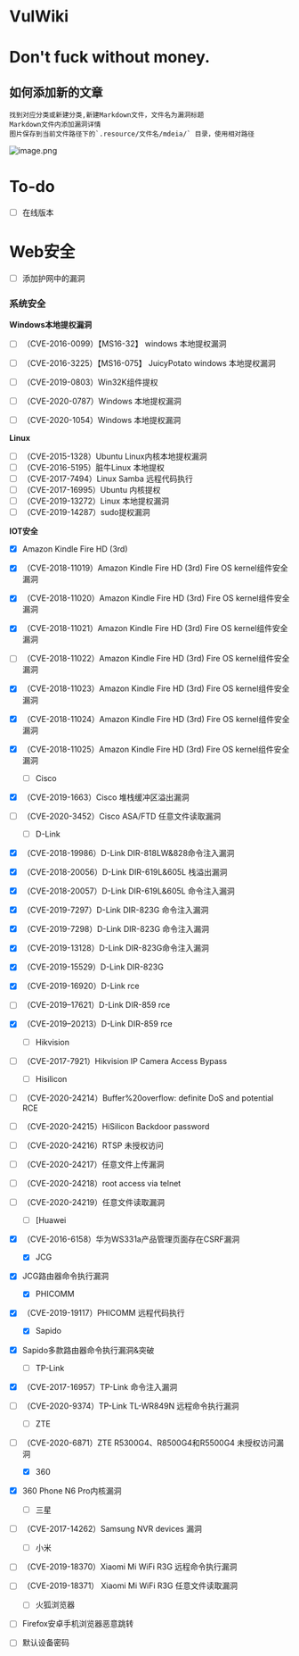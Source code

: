 # VulWiki



# Don't fuck without money.

## 如何添加新的文章

```
找到对应分类或新建分类,新建Markdown文件，文件名为漏洞标题
Markdown文件内添加漏洞详情 
图片保存到当前文件路径下的`.resource/文件名/mdeia/` 目录，使用相对路径
```

![image.png](https://i.loli.net/2020/10/13/KXZP21HS5fhzFsM.png)



# To-do

- [ ] 在线版本 

# Web安全

- [ ] 添加护网中的漏洞

### 系统安全

**Windows本地提权漏洞**

- [ ] （CVE-2016-0099）【MS16-32】 windows 本地提权漏洞
- [ ] （CVE-2016-3225）【MS16-075】 JuicyPotato windows 本地提权漏洞
- [ ] （CVE-2019-0803）Win32K组件提权
- [ ] （CVE-2020-0787）Windows 本地提权漏洞
- [ ] （CVE-2020-1054）Windows 本地提权漏洞



**Linux**

- [ ] （CVE-2015-1328）Ubuntu Linux内核本地提权漏洞
- [ ] （CVE-2016-5195）脏牛Linux 本地提权
- [ ] （CVE-2017-7494）Linux Samba 远程代码执行
- [ ] （CVE-2017-16995）Ubuntu 内核提权
- [ ] （CVE-2019-13272）Linux 本地提权漏洞
- [ ] （CVE-2019-14287）sudo提权漏洞

**IOT安全**

- [x]   Amazon Kindle Fire HD (3rd)
- [x] （CVE-2018-11019）Amazon Kindle Fire HD (3rd) Fire OS kernel组件安全漏洞

- [x] （CVE-2018-11020）Amazon Kindle Fire HD (3rd) Fire OS kernel组件安全漏洞
- [x] （CVE-2018-11021）Amazon Kindle Fire HD (3rd) Fire OS kernel组件安全漏洞

- [ ] （CVE-2018-11022）Amazon Kindle Fire HD (3rd) Fire OS kernel组件安全漏洞

- [x] （CVE-2018-11023）Amazon Kindle Fire HD (3rd) Fire OS kernel组件安全漏洞

- [x] （CVE-2018-11024）Amazon Kindle Fire HD (3rd) Fire OS kernel组件安全漏洞

- [x] （CVE-2018-11025）Amazon Kindle Fire HD (3rd) Fire OS kernel组件安全漏洞

  - [ ]  Cisco

- [x] （CVE-2019-1663）Cisco 堆栈缓冲区溢出漏洞

- [ ] （CVE-2020-3452）Cisco ASA/FTD 任意文件读取漏洞

  - [ ]  D-Link

- [x] （CVE-2018-19986）D-Link DIR-818LW&828命令注入漏洞

- [x] （CVE-2018-20056）D-Link DIR-619L&605L 栈溢出漏洞

- [x] （CVE-2018-20057）D-Link DIR-619L&605L 命令注入漏洞

- [x] （CVE-2019-7297）D-Link DIR-823G 命令注入漏洞

- [x] （CVE-2019-7298）D-Link DIR-823G 命令注入漏洞

- [x] （CVE-2019-13128）D-Link DIR-823G命令注入漏洞

- [x] （CVE-2019-15529）D-Link DIR-823G

- [x] （CVE-2019-16920）D-Link rce

- [ ] （CVE-2019–17621）D-Link DIR-859 rce

- [x] （CVE-2019–20213）D-Link DIR-859 rce

  - [ ]  Hikvision

- [ ] （CVE-2017-7921）Hikvision IP Camera Access Bypass

  - [ ]  Hisilicon

- [ ] （CVE-2020-24214）Buffer%20overflow: definite DoS and potential RCE

- [ ] （CVE-2020-24215）HiSilicon Backdoor password

- [ ] （CVE-2020-24216）RTSP 未授权访问

- [ ] （CVE-2020-24217）任意文件上传漏洞

- [ ] （CVE-2020-24218）root access via telnet

- [ ] （CVE-2020-24219）任意文件读取漏洞

  - [ ]  [Huawei

- [x] （CVE-2016-6158）华为WS331a产品管理页面存在CSRF漏洞

  - [x]  JCG

- [x] JCG路由器命令执行漏洞

  - [x]  PHICOMM

- [x] （CVE-2019-19117）PHICOMM 远程代码执行

  - [x]  Sapido

- [x] Sapido多款路由器命令执行漏洞&突破

  - [ ]  TP-Link

- [x] （CVE-2017-16957）TP-Link 命令注入漏洞

- [ ] （CVE-2020-9374）TP-Link TL-WR849N 远程命令执行漏洞

  - [ ]  ZTE

- [ ] （CVE-2020-6871）ZTE R5300G4、R8500G4和R5500G4 未授权访问漏洞

  - [x]  360

- [x] 360 Phone N6 Pro内核漏洞

  - [ ]  三星

- [ ] （CVE-2017-14262）Samsung NVR devices 漏洞

  - [ ]  小米

- [ ] （CVE-2019-18370）Xiaomi Mi WiFi R3G 远程命令执行漏洞

- [ ] （CVE-2019-18371） Xiaomi Mi WiFi R3G 任意文件读取漏洞

  - [ ]  火狐浏览器

- [ ] Firefox安卓手机浏览器恶意跳转

- [ ] 默认设备密码
